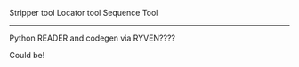 Stripper tool
Locator tool
Sequence Tool

----

Python READER and codegen via RYVEN????

Could be!

